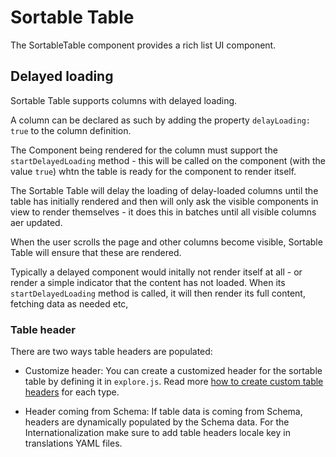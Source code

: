 # Sortable Table

The SortableTable component provides a rich list UI component.

## Delayed loading

Sortable Table supports columns with delayed loading.

A column can be declared as such by adding the property `delayLoading: true` to the column definition.

The Component being rendered for the column must support the `startDelayedLoading` method - this will be called on the component (with the value `true`)
whtn the table is ready for the component to render itself.

The Sortable Table will delay the loading of delay-loaded columns until the table has initially rendered and then will only ask the visible
components in view to render themselves - it does this in batches until all visible columns aer updated.

When the user scrolls the page and other columns become visible, Sortable Table will ensure that these are rendered.

Typically a delayed component would initally not render itself at all - or render a simple indicator that the content has not loaded. When its
`startDelayedLoading` method is called, it will then render its full content, fetching data as needed etc,


### Table header

There are two ways table headers are populated:

- Customize header: You can create a customized header for the sortable table by defining it in `explore.js`. Read more [how to create custom table headers](/code-base-works/customising-how-k8s-resources-are-presented#customising-tables) for each type.

- Header coming from Schema: If table data is coming from Schema, headers are dynamically populated by the Schema data. For the Internationalization make sure to add table headers locale key in translations YAML files.

